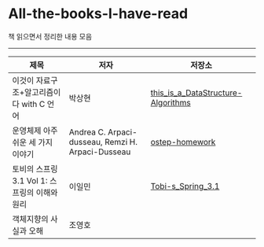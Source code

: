 # All-the-books-I-have-read
책 읽으면서 정리한 내용 모음

---

|제목|저자|저장소|
|------|---|---|
|이것이 자료구조+알고리즘이다 with C 언어|박상현|[this_is_a_DataStructure-Algorithms](https://github.com/HuitaePark/this_is_a_DataStructure-Algorithms)|
|운영체제 아주 쉬운 세 가지 이야기|Andrea C. Arpaci-dusseau, Remzi H. Arpaci-Dusseau|[ostep-homework](https://github.com/HuitaePark/ostep-homework)|
|토비의 스프링 3.1 Vol 1: 스프링의 이해와 원리|이일민|[Tobi-s_Spring_3.1](https://github.com/HuitaePark/Tobi-s_Spring_3.1)|
|객체지향의 사실과 오해|조영호||
